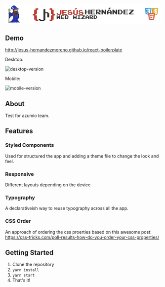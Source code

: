 ![Logo of the project](https://raw.githubusercontent.com/jesus-hernandezmoreno/tic-tac-toe/master/public/img/logo.png)

## Demo

http://jesus-hernandezmoreno.github.io/react-boilerplate

Desktop:

![desktop-version](https://raw.githubusercontent.com/jesus-hernandezmoreno/coffee-shop-pos-concept/master/src/assets/coffee_shop_concept.gif)

Mobile:

![mobile-version](https://raw.githubusercontent.com/jesus-hernandezmoreno/coffee-shop-pos-concept/master/src/assets/coffee_shop_concet_mobile.gif)

## About

Test for azumio team.

## Features

### Styled Components

Used for structured the app and adding a theme file to change the look and feel.

### Responsive

Different layouts depending on the device

### Typography

A declarativeish way to reuse typography across all the app.

### CSS Order

An approach of ordering the css proerties based on this awesome post: https://css-tricks.com/poll-results-how-do-you-order-your-css-properties/

## Getting Started

1. Clone the repository
2. `yarn install`
3. `yarn start`
4. That's it!
